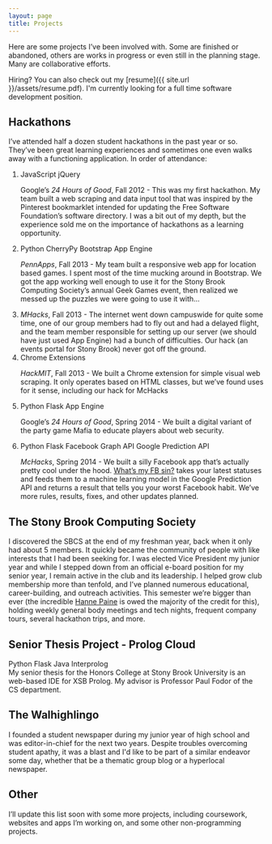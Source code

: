 ```yaml
---
layout: page
title: Projects
---
```


Here are some projects I’ve been involved with.  Some are finished or abandoned, others are works in progress or even still in the planning stage.  Many are collaborative efforts. 

Hiring? You can also check out my [resume]({{ site.url }}/assets/resume.pdf). I'm currently looking for a full time software development position.

Hackathons
----------

I’ve attended half a dozen student hackathons in the past year or so.  They’ve been great learning experiences and sometimes one even walks away with a functioning application.  In order of attendance:

<ol>
    <li>
        <div class="technologies">
            <span class="tag-label">JavaScript</span>        
            <span class="tag-label">jQuery</span>        
        </div>
        <p>Google’s <i>24 Hours of Good</i>, Fall 2012 - This was my first hackathon. My team built a web scraping and data input tool that was inspired by the Pinterest bookmarklet intended for updating the Free Software Foundation’s software directory.  I was a bit out of my depth, but the experience sold me on the importance of hackathons as a learning opportunity.</p>
    </li>
    <li>
        <div class="technologies">
            <span class="tag-label">Python</span>        
            <span class="tag-label">CherryPy</span>  
            <span class="tag-label">Bootstrap</span>      
            <span class="tag-label">App Engine</span>            
        </div>
        <p><i>PennApps</i>, Fall 2013 - My team built a responsive web app for location based games. I spent most of the time mucking around in Bootstrap. We got the app working well enough to use it for the Stony Brook Computing Society’s annual Geek Games event, then realized we messed up the puzzles we were going to use it with...</p>
    </li>
    <li><i>MHacks</i>, Fall 2013 - The internet went down campuswide for quite some time, one of our group members had to fly out and had a delayed flight, and the team member responsible for setting up our server (we should have just used App Engine) had a bunch of difficulties. Our hack (an events portal for Stony Brook) never got off the ground.</li>
    <li>
        <div class="technologies">
            <span class="tag-label">Chrome Extensions</span>                    
        </div>
        <p><i>HackMIT</i>, Fall 2013 - We built a Chrome extension for simple visual web scraping. It only operates based on HTML classes, but we’ve found uses for it sense, including our hack for McHacks</p>
    </li>
    <li>
        <div class="technologies">
            <span class="tag-label">Python</span>        
            <span class="tag-label">Flask</span>        
            <span class="tag-label">App Engine</span>            
        </div>
        <p>Google’s <i>24 Hours of Good</i>, Spring 2014 - We built a digital variant of the party game Mafia to educate players about web security.</p>
    </li>
    <li>
        <div class="technologies">
            <span class="tag-label">Python</span>        
            <span class="tag-label">Flask</span>        
            <span class="tag-label">Facebook Graph API</span>        
            <span class="tag-label">Google Prediction API</span>              
        </div>
        <p class="within-list"><i>McHacks</i>, Spring 2014 - We built a silly Facebook app that’s actually pretty cool under the hood. <a href="http://whats-my-fb-sin.com/">What’s my FB sin?</a> takes your latest statuses and feeds them to a machine learning model in the Google Prediction API and returns a result that tells you your worst Facebook habit. We’ve more rules, results, fixes, and other updates planned.</p>
    </li>
</ol>

The Stony Brook Computing Society
---------------------------------

I discovered the SBCS at the end of my freshman year, back when it only had about 5 members. It quickly became the community of people with like interests that I had been seeking for.  I was elected Vice President my junior year and while I stepped down from an official e-board position for my senior year, I remain active in the club and its leadership. I helped grow club membership more than tenfold, and I’ve planned numerous educational, career-building, and outreach activities.  This semester we’re bigger than ever (the incredible [Hanne Paine](https://twitter.com/HannePaine) is owed the majority of the credit for this), holding weekly general body meetings and tech nights, frequent company tours, several hackathon trips, and more.  

Senior Thesis Project - Prolog Cloud
------------------------------------

<div class="technologies">
    <span class="tag-label">Python</span>        
    <span class="tag-label">Flask</span>  
    <span class="tag-label">Java</span>      
    <span class="tag-label">Interprolog</span>            
</div>
My senior thesis for the Honors College at Stony Brook University is an web-based IDE for XSB Prolog. My advisor is Professor Paul Fodor of the CS department.

The Walhighlingo
----------------

I founded a student newspaper during my junior year of high school and was editor-in-chief for the next two years. Despite troubles overcoming student apathy, it was a blast and I'd like to be part of a similar endeavor some day, whether that be a thematic group blog or a hyperlocal newspaper.

Other
-----

I’ll update this list soon with some more projects, including coursework, websites and apps I’m working on, and some other non-programming projects.


